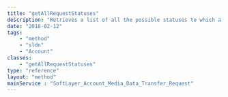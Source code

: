 ```yaml
---
title: "getAllRequestStatuses"
description: "Retrieves a list of all the possible statuses to which a request may be set."
date: "2018-02-12"
tags:
    - "method"
    - "sldn"
    - "Account"
classes:
    - "getAllRequestStatuses"
type: "reference"
layout: "method"
mainService : "SoftLayer_Account_Media_Data_Transfer_Request"
---
```

